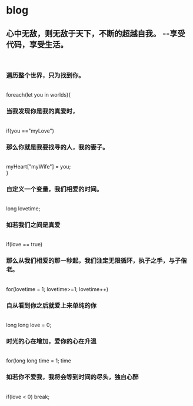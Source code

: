 # blog
## 心中无敌，则无敌于天下，不断的超越自我。  --享受代码，享受生活。
<br />
<h3> 遍历整个世界，只为找到你。</h3>
<br />
      foreach(let you in worlds){
<br />        
<h3> 当我发现你是我的真爱时，</h3>
<br />            
if(you =="myLove")
<br />            
<h3> 那么你就是我要找寻的人，我的妻子。</h3>
<br />                
 myHeart["myWife"] = you;
<br />                
        }
<br />        
<h3> 自定义一个变量，我们相爱的时间。</h3>
<br />        
  long lovetime;
<br />        
<h3> 如若我们之间是真爱 </h3>
<br />        
        if(love == true)
<br />        
<h3> 那么从我们相爱的那一秒起，我们注定无限循环，执子之手，与子偕老。</h3>
<br />        
        for(lovetime = 1; lovetime>=1; lovetime++)
<br />        
<h3> 自从看到你之后就爱上来单纯的你 </h3>
<br />       
        long long love = 0;
<br />        
<h3> 时光的心在增加，爱你的心在升温 </h3>
<br />       
        for(long long time = 1; time<love; ++love,++time)
<br />       
<h3> 如若你不爱我，我将会等到时间的尽头，独自心醉 </h3>
<br />            
if(love < 0) break;

